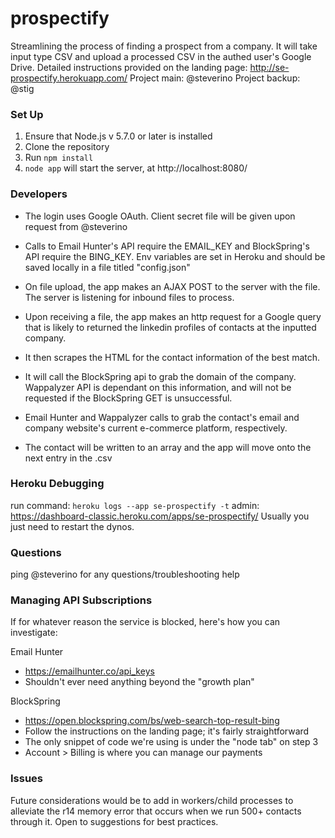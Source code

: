 # prospectify

Streamlining the process of finding a prospect from a company.
It will take input type CSV and upload a processed CSV in the authed user's Google Drive.
Detailed instructions provided on the landing page: http://se-prospectify.herokuapp.com/
Project main: @steverino
Project backup: @stig

### Set Up

1. Ensure that Node.js v 5.7.0 or later is installed
2. Clone the repository
3. Run `npm install`
4. `node app` will start the server, at http://localhost:8080/

### Developers

- The login uses Google OAuth. Client secret file will be given upon request from @steverino
- Calls to Email Hunter's API require the EMAIL_KEY and BlockSpring's API require the BING_KEY. Env variables are set in Heroku and should be saved locally in a file titled "config.json"

- On file upload, the app makes an AJAX POST to the server with the file. The server is listening for inbound files to process.
- Upon receiving a file, the app makes an http request for a Google query that is likely to returned the linkedin profiles of contacts at the inputted company.
- It then scrapes the HTML for the contact information of the best match.
- It will call the BlockSpring api to grab the domain of the company. Wappalyzer API is dependant on this information, and will not be requested if the BlockSpring GET is unsuccessful.
- Email Hunter and Wappalyzer calls to grab the contact's email and company website's current e-commerce platform, respectively.
- The contact will be written to an array and the app will move onto the next entry in the .csv

### Heroku Debugging
 run command: `heroku logs --app se-prospectify -t`
 admin: https://dashboard-classic.heroku.com/apps/se-prospectify/
 Usually you just need to restart the dynos.

### Questions
ping @steverino for any questions/troubleshooting help

### Managing API Subscriptions
If for whatever reason the service is blocked, here's how you can investigate:

Email Hunter
- https://emailhunter.co/api_keys
- Shouldn't ever need anything beyond the "growth plan"

BlockSpring
- https://open.blockspring.com/bs/web-search-top-result-bing
- Follow the instructions on the landing page; it's fairly straightforward
- The only snippet of code we're using is under the "node tab" on step 3
- Account > Billing is where you can manage our payments

### Issues
 Future considerations would be to add in workers/child processes to alleviate the r14 memory error that occurs when we run 500+ contacts through it. Open to suggestions for best practices.
